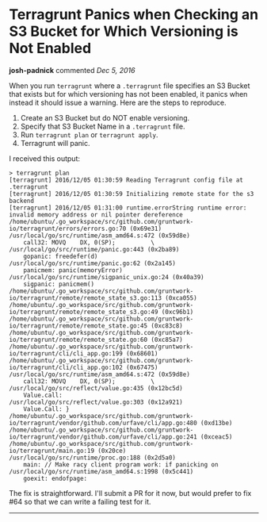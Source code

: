 # Terragrunt Panics when Checking an S3 Bucket for Which Versioning is Not Enabled

**josh-padnick** commented *Dec 5, 2016*

When you run `terragrunt` where a `.terragrunt` file specifies an S3 Bucket that exists but for which versioning has not been enabled, it panics when instead it should issue a warning. Here are the steps to reproduce.

1. Create an S3 Bucket but do NOT enable versioning.
2. Specify that S3 Bucket Name in a `.terragrunt` file.
3. Run `terragrunt plan` or `terragrunt apply`.
4. Terragrunt will panic.

I received this output:

```
> terragrunt plan
[terragrunt] 2016/12/05 01:30:59 Reading Terragrunt config file at .terragrunt
[terragrunt] 2016/12/05 01:30:59 Initializing remote state for the s3 backend
[terragrunt] 2016/12/05 01:31:00 runtime.errorString runtime error: invalid memory address or nil pointer dereference
/home/ubuntu/.go_workspace/src/github.com/gruntwork-io/terragrunt/errors/errors.go:70 (0x69e31)
/usr/local/go/src/runtime/asm_amd64.s:472 (0x59d8e)
	call32: MOVQ	DX, 0(SP);			\
/usr/local/go/src/runtime/panic.go:443 (0x2ba89)
	gopanic: freedefer(d)
/usr/local/go/src/runtime/panic.go:62 (0x2a145)
	panicmem: panic(memoryError)
/usr/local/go/src/runtime/sigpanic_unix.go:24 (0x40a39)
	sigpanic: panicmem()
/home/ubuntu/.go_workspace/src/github.com/gruntwork-io/terragrunt/remote/remote_state_s3.go:113 (0xca055)
/home/ubuntu/.go_workspace/src/github.com/gruntwork-io/terragrunt/remote/remote_state_s3.go:49 (0xc96b1)
/home/ubuntu/.go_workspace/src/github.com/gruntwork-io/terragrunt/remote/remote_state.go:45 (0xc83c8)
/home/ubuntu/.go_workspace/src/github.com/gruntwork-io/terragrunt/remote/remote_state.go:60 (0xc85a7)
/home/ubuntu/.go_workspace/src/github.com/gruntwork-io/terragrunt/cli/cli_app.go:199 (0x68601)
/home/ubuntu/.go_workspace/src/github.com/gruntwork-io/terragrunt/cli/cli_app.go:102 (0x67475)
/usr/local/go/src/runtime/asm_amd64.s:472 (0x59d8e)
	call32: MOVQ	DX, 0(SP);			\
/usr/local/go/src/reflect/value.go:435 (0x12bc5d)
	Value.call:
/usr/local/go/src/reflect/value.go:303 (0x12a921)
	Value.Call: }
/home/ubuntu/.go_workspace/src/github.com/gruntwork-io/terragrunt/vendor/github.com/urfave/cli/app.go:480 (0xd13be)
/home/ubuntu/.go_workspace/src/github.com/gruntwork-io/terragrunt/vendor/github.com/urfave/cli/app.go:241 (0xceac5)
/home/ubuntu/.go_workspace/src/github.com/gruntwork-io/terragrunt/main.go:19 (0x20ce)
/usr/local/go/src/runtime/proc.go:188 (0x2d5a0)
	main: // Make racy client program work: if panicking on
/usr/local/go/src/runtime/asm_amd64.s:1998 (0x5c441)
	goexit: endofpage:
```

The fix is straightforward. I'll submit a PR for it now, but would prefer to fix #64 so that we can write a failing test for it.
<br />
***


